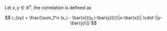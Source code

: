Let $x, y \in \mathbb R^n$, the correlation is defined as 

  
$$
r_{xy} = \frac{\sum_1^n (x_i - \bar{x})(y_i-\bar{y})}{\|x-\bar{x}\| \cdot \|y-\bar{y}\|}
$$